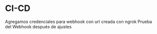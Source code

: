 # CI-CD

Agregamos credenciales para webhook con url creada con ngrok
Prueba del Webhook después de ajustes

